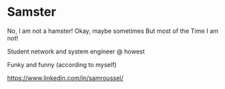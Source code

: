 # Samster
No, I am not a hamster!
Okay, maybe sometimes
But most of the Time I am not!

Student network and system engineer @ howest

Funky and funny (according to myself)

https://www.linkedin.com/in/samroussel/
